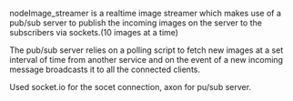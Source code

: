nodeImage_streamer is a realtime image streamer which makes use of a pub/sub server 
to publish the incoming images on the server to the subscribers via sockets.(10 images at a time)

The pub/sub server relies on a polling script to fetch new images at a set interval
of time from another service and on the event of a new incoming message broadcasts it to
all the connected clients.

Used socket.io for the socet connection, axon for pu/sub server.
